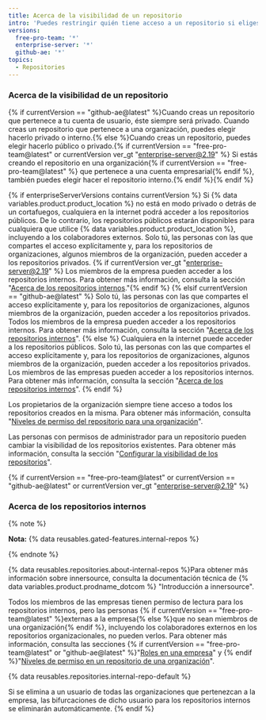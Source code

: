 ```yaml
---
title: Acerca de la visibilidad de un repositorio
intro: 'Puedes restringir quién tiene acceso a un repositorio si eliges la visibilidad del mismo: {% if currentVersion == "free-pro-team@latest" or currentVersion ver_gt "enterprise-server@2.19" %} pública, interna, o privada{% elsif currentVersion == "github-ae@latest"  %}privada o interna{% else %} pública o privada{% endif %}.'
versions:
  free-pro-team: '*'
  enterprise-server: '*'
  github-ae: '*'
topics:
  - Repositories
---
```


### Acerca de la visibilidad de un repositorio

{% if currentVersion == "github-ae@latest" %}Cuando creas un repositorio que pertenece a tu cuenta de usuario, éste siempre será privado. Cuando creas un repositorio que pertenece a una organización, puedes elegir hacerlo privado o interno.{% else %}Cuando creas un repositorio, puedes elegir hacerlo público o privado.{% if currentVersion == "free-pro-team@latest" or currentVersion ver_gt "enterprise-server@2.19" %} Si estás creando el repositorio en una organización{% if currentVersion == "free-pro-team@latest" %} que pertenece a una cuenta empresarial{% endif %}, también puedes elegir hacer el repositorio interno.{% endif %}{% endif %}

{% if enterpriseServerVersions contains currentVersion %}
Si
{% data variables.product.product_location %} no está en modo privado o detrás de un cortafuegos, cualquiera en la internet podrá acceder a los repositorios públicos. De lo contrario, los repositorios públicos estarán disponibles para cualquiera que utilice {% data variables.product.product_location %}, incluyendo a los colaboradores externos. Solo tú, las personas con las que compartes el acceso explícitamente y, para los repositorios de organizaciones, algunos miembros de la organización, pueden acceder a los repositorios privados. {% if currentVersion ver_gt "enterprise-server@2.19" %} Los miembros de la empresa pueden acceder a los repositorios internos. Para obtener más información, consulta la sección "[Acerca de los repositorios internos](#about-internal-repositories)."{% endif %}
{% elsif currentVersion == "github-ae@latest" %}
Solo tú, las personas con las que compartes el acceso explícitamente y, para los repositorios de organizaciones, algunos miembros de la organización, pueden acceder a los repositorios privados. Todos los miembros de la empresa pueden acceder a los repositorios internos. Para obtener más información, consulta la sección "[Acerca de los repositorios internos](#about-internal-repositories)".
{% else %}
Cualquiera en la internet puede acceder a los repositorios públicos. Solo tú, las personas con las que compartes el acceso explícitamente y, para los repositorios de organizaciones, algunos miembros de la organización, pueden acceder a los repositorios privados. Los miembros de las empresas pueden acceder a los repositorios internos. Para obtener más información, consulta la sección "[Acerca de los repositorios internos](#about-internal-repositories)".
{% endif %}

Los propietarios de la organización siempre tiene acceso a todos los repositorios creados en la misma. Para obtener más información, consulta "[Niveles de permiso del repositorio para una organización](/organizations/managing-access-to-your-organizations-repositories/repository-permission-levels-for-an-organization)".

Las personas con permisos de administrador para un repositorio pueden cambiar la visibilidad de los repositorios existentes. Para obtener más información, consulta la sección "[Configurar la visibilidad de los repositorios](/github/administering-a-repository/setting-repository-visibility)".

{% if currentVersion == "free-pro-team@latest" or currentVersion == "github-ae@latest" or currentVersion ver_gt "enterprise-server@2.19" %}
### Acerca de los repositorios internos

{% note %}

**Nota:** {% data reusables.gated-features.internal-repos %}

{% endnote %}

{% data reusables.repositories.about-internal-repos %}Para obtener más información sobre innersource, consulta la documentación técnica de {% data variables.product.prodname_dotcom %} "Introducción a innersource".

Todos los miembros de las empresas tienen permiso de lectura para los repositorios internos, pero las personas {% if currentVersion == "free-pro-team@latest" %}externas a la empresa{% else %}que no sean miembros de una organización{% endif %}, incluyendo los colaboradores externos en los repositorios organizacionales, no pueden verlos. Para obtener más información, consulta las secciones {% if currentVersion == "free-pro-team@latest" or "github-ae@latest" %}"[Roles en una empresa](/github/setting-up-and-managing-your-enterprise/roles-in-an-enterprise#enterprise-members)" y {% endif %}"[Niveles de permiso en un repositorio de una organización](/articles/repository-permission-levels-for-an-organization)".

{% data reusables.repositories.internal-repo-default %}

Si se elimina a un usuario de todas las organizaciones que pertenezcan a la empresa, las bifurcaciones de dicho usuario para los repositorios internos se eliminarán automáticamente.
{% endif %}
